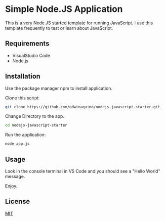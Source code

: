 # Simple Node.JS Application

This is a very Node.JS started template for running JavaScript. I use this template frequently to test or learn about JavaScript.

## Requirements
* VisualStudio Code
* Node.js

## Installation

Use the package manager npm to install application.

Clone this script:
```bash
git clone https://github.com/edwinaquino/nodejs-javascript-starter.git
```
Change Directory to the app.
```bash
cd nodejs-javascript-starter
```
Run the application:
```bash
node app.js
```
## Usage

Look in the console terminal in VS Code and you should see a "Hello World" message.

Enjoy.

## License
[MIT](https://choosealicense.com/licenses/mit/)
